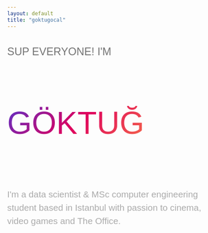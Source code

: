 ```yaml
---
layout: default
title: "goktugocal"
---
```


<div class="main-banner" style="margin-bottom: 50px;">
   <div class="center" style="width: 100%;margin: 0 auto;height:100%;">
      <div class="row col-xl-8 col-lg-8 col-md-8 col-sm-10 col-12 align-items-center" style="margin: 0 auto;height:100%;">
         <div class="col-xl-4 col-xs-8" style="margin-bottom: 20px;">
            <img class="img-pp rounded-circle" src="assets/img/pp3.webp" alt="">
         </div>
         <div class="col-xl-8 col-xs-12 home-text">
            <p style="font-family: 'Caveat',  Arial, sans-serif; font-size: calc(20px + 0.52vw); line-height: 1; color: rgb(117, 117, 117);">SUP EVERYONE! I'M</p>
            <p style="font-family: 'poppinsbold',  Arial, sans-serif; font-size: calc(30px + 4.55vw); line-height: 1.5; display:inline-block; background: linear-gradient(135deg,#5335CF, #DE005E, #F66E48); -webkit-text-fill-color: transparent; -webkit-background-clip: text;">GÖKTUĞ</p>
            <p style="font-family: 'poppinslight',  Arial, sans-serif; font-size: calc(15px + 0.6vw); line-height: 1.5; color: rgb(171,171,171,1);">I'm a data scientist & MSc computer engineering student based in Istanbul with passion to cinema, video games and The Office.</p>
            <div class="center">
               <a class="icon-container" href="https://www.linkedin.com/in/goktugocal"><i class="fa fa-linkedin fa-2x my-icon"></i></a>
               <a class="icon-container" href="https://github.com/GoktugOcal"><i class="fa fa-github fa-2x my-icon"></i></a>
               <a class="icon-container" href="https://www.instagram.com/goktug.ocal/"><i class="fa fa-instagram fa-2x my-icon"></i></a>
               <a class="icon-container" href="https://open.spotify.com/user/mr41showtime?si=aa3902b9a7c74034"><i class="fa fa-spotify fa-2x my-icon"></i></a>
            </div>
            <!--<p style="font-family: 'Open Sans', sans-serif; font-size: calc(20px + 0.52vw); line-height: 1; color: rgb(255,153,0,1);">Istanbul based Data Scientist.</p>
            <p style="font-family:gok 'Open Sans', sans-serif; font-size: calc(13px + 0.35vw); line-height: 1.2;">I'm a data scientist from Istanbul, working at REENGEN. I love cinema, every branch of sports, video games and The Office.</p>
            <p style="font-family: 'Open Sans', sans-serif; font-size: calc(13px + 0.35vw); line-height: 1.2;">Contact with me.</p>-->
            <!-- <div class="row center">
               <div class="col-md-2 col-1"></div>
               <div class="row col-md-8 col-12 index-contact"> 
                  <div class="col-4">
                     <img class="img-index-contact rounded-circle" src="assets/img/profile.jpg" alt="">
                  </div>
                  <div class="col-8" style="text-align: left;">
                     <div style="position: absolute; top: 50%; transform: translateY(-50%);">
                        <a style="font-family:'poppinsbold'; font-size:20px;">goktugocal</a>
                        <div class="row">
                           <a class="icon-container" href="https://www.linkedin.com/in/goktugocal"><i class="fa fa-linkedin fa-lg my-icon"></i></a>
                           <a class="icon-container" href="https://github.com/GoktugOcal"><i class="fa fa-github fa-lg my-icon"></i></a>
                           <a class="icon-container" href="https://www.instagram.com/goktug.ocal/"><i class="fa fa-instagram fa-lg my-icon"></i></a>
                           <a class="icon-container" href="https://www.instagram.com/goktug.ocal/"><i class="fa fa-spotify fa-lg my-icon"></i></a>
                        </div>
                        </div>
                     </div>
                  </div>
               </div>
            </div> -->
         </div>
      </div>
   </div>
</div>